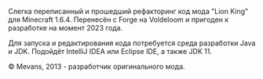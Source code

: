 Слегка переписанный и прошедший рефакторинг код мода "Lion King" для Minecraft 1.6.4. Перенесён с Forge на Voldeloom и пригоден к разработке на момент 2023 года.

Для запуска и редактирования кода потребуется среда разработки Java и JDK. Подойдёт IntelliJ IDEA или Eclipse IDE, а также JDK 11.

© Mevans, 2013 - разработчик оригинального мода.
